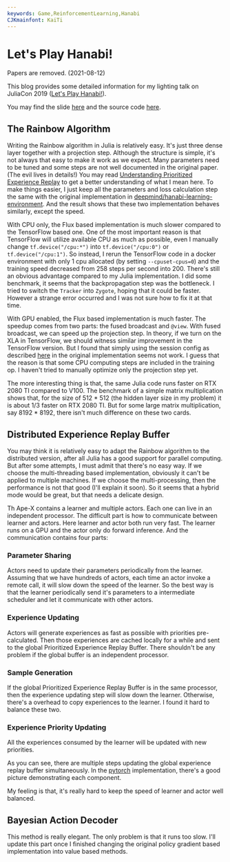 ```yaml
---
keywords: Game,ReinforcementLearning,Hanabi
CJKmainfont: KaiTi
---
```


# Let's Play Hanabi!

Papers are removed. (2021-08-12)

This blog provides some detailed information for my lighting talk on JuliaCon 2019 ([Let's Play Hanabi!](https://pretalx.com/juliacon2019/talk/8T3FVZ/)).

You may find the slide [here](./slide/LetsPlayHanabi.pdf) and the source code [here](https://github.com/findmyway/LetsPlayHanabi).

## The Rainbow Algorithm

Writing the Rainbow algorithm in Julia is relatively easy. It's just three dense layer together with a projection step. Although the structure is simple, it's not always that easy to make it work as we expect. Many parameters need to be tuned and some steps are not well documented in the original paper. (The evil lives in details!) You may read [Understanding Prioritized Experience Replay](https://danieltakeshi.github.io/2019/07/14/per/) to get a better understanding of what I mean here. To make things easier, I just keep all the parameters and loss calculation step the same with the original implementation in [deepmind/hanabi-learning-environment](https://github.com/deepmind/hanabi-learning-environment). And the result shows that these two implementation behaves similarly, except the speed.

With CPU only, the Flux based implementation is much slower compared to the TensorFlow based one. One of the most important reason is that TensorFlow will utilize available CPU as much as possible, even I manually change `tf.device("/cpu:*")` into `tf.device("/cpu:0")` or `tf.device("/cpu:1")`. So instead, I rerun the TensorFlow code in a docker environment with only 1 cpu allocated (by setting `--cpuset-cpus=0`) and the training speed decreased from 258 steps per second into 200. There's still an obvious advantage compared to my Julia implementation. I did some benchmark, it seems that the backpropagation step was the bottleneck. I tried to switch the `Tracker` into `Zygote`, hoping that it could be faster. However a strange error occurred and I was not sure how to fix it at that time.

With GPU enabled, the Flux based implementation is much faster. The speedup comes from two parts: the fused broadcast and `@view`. With fused broadcast, we can speed up the projection step. In theory, if we turn on the XLA in TensorFlow, we should witness similar improvement in the TensorFlow version. But I found that simply using the session config as described [here](https://www.tensorflow.org/xla/jit#session) in the original implementation seems not work. I guess that the reason is that some CPU computing steps are included in the training op. I haven't tried to manually optimize only the projection step yet.

The more interesting thing is that, the same Julia code runs faster on RTX 2080 TI compared to V100. The benchmark of a simple matrix multiplication shows that, for the size of 512 * 512 (the hidden layer size in my problem) it is about 1/3 faster on RTX 2080 TI. But for some large matrix multiplication, say 8192 * 8192, there isn't much difference on these two cards.

## Distributed Experience Replay Buffer

You may think it is relatively easy to adapt the Rainbow algorithm to the distributed version, after all Julia has a good support for parallel computing. But after some attempts, I must admit that there's no easy way. If we choose the multi-threading based implementation, obviously it can't be applied to multiple machines. If we choose the multi-processing, then the performance is not that good (I'll explain it soon). So it seems that a hybrid mode would be great, but that needs a delicate design.

Th Ape-X contains a learner and multiple actors. Each one can live in an independent processor. The difficult part is how to communicate between learner and actors. Here learner and actor both run very fast. The learner runs on a GPU and the actor only do forward inference. And the communication contains four parts:

### Parameter Sharing

Actors need to update their parameters periodically from the learner. Assuming that we have hundreds of actors, each time an actor invoke a remote call, it will slow down the speed of the learner. So the best way is that the learner periodically send it's parameters to a intermediate scheduler and let it communicate with other actors.

### Experience Updating

Actors will generate experiences as fast as possible with priorities pre-calculated. Then those experiences are cached locally for a while and sent to the global Prioritized Experience Replay Buffer. There shouldn't be any problem if the global buffer is an independent processor.

### Sample Generation

If the global Prioritized Experience Replay Buffer is in the same processor, then the experience updating step will slow down the learner. Otherwise, there's a overhead to copy experiences to the learner. I found it hard to balance these two.

### Experience Priority Updating

All the experiences consumed by the learner will be updated with new priorities.

As you can see, there are multiple steps updating the global experience replay buffer simultaneously. In the [pytorch](https://github.com/belepi93/Ape-X) implementation, there's a good picture demonstrating each component.

My feeling is that, it's really hard to keep the speed of learner and actor well balanced.

## Bayesian Action Decoder

This method is really elegant. The only problem is that it runs too slow. I'll update this part once I finished changing the original policy gradient based implementation into value based methods.
